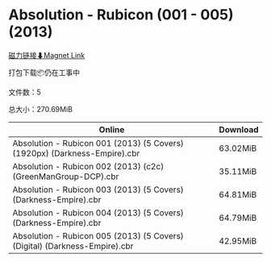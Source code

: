 # Absolution - Rubicon (001 - 005) (2013)

[磁力链接⬇Magnet Link](magnet:?xt=urn:btih:823d072d23f51f150be273766757f8c4131833ae&dn=Absolution%20-%20Rubicon%20%28001%20-%20005%29%20%282013%29)

打包下载📦仍在工事中

文件数：5

总大小：270.69MiB

Online | Download
--- | ---
Absolution - Rubicon 001 (2013) (5 Covers) (1920px) (Darkness-Empire).cbr | 63.02MiB
Absolution - Rubicon 002 (2013) (c2c) (GreenManGroup-DCP).cbr | 35.11MiB
Absolution - Rubicon 003 (2013) (5 Covers) (Darkness-Empire).cbr | 64.81MiB
Absolution - Rubicon 004 (2013) (5 Covers) (Darkness-Empire).cbr | 64.79MiB
Absolution - Rubicon 005 (2013) (5 Covers) (Digital) (Darkness-Empire).cbr | 42.95MiB